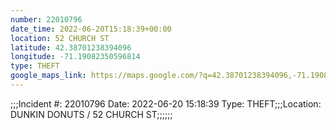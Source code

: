 ```yaml
---
number: 22010796
date_time: 2022-06-20T15:18:39+00:00
location: 52 CHURCH ST
latitude: 42.38701238394096
longitude: -71.19082350596814
type: THEFT
google_maps_link: https://maps.google.com/?q=42.38701238394096,-71.19082350596814
---
```


;;;Incident #: 22010796   Date: 2022-06-20 15:18:39   Type: THEFT;;;Location: DUNKIN DONUTS / 52 CHURCH ST;;;;;;
